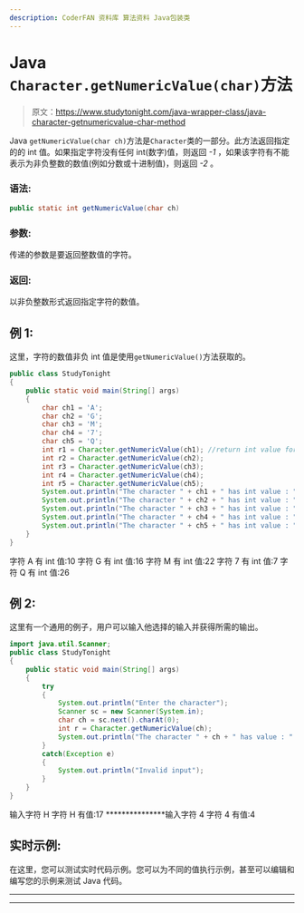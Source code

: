 ```yaml
---
description: CoderFAN 资料库 算法资料 Java包装类
---
```


# Java `Character.getNumericValue(char)`方法

> 原文：<https://www.studytonight.com/java-wrapper-class/java-character-getnumericvalue-char-method>

Java `getNumericValue(char ch)`方法是`Character`类的一部分。此方法返回指定的的 int 值。如果指定字符没有任何 int(数字)值，则返回 *-1* ，如果该字符有不能表示为非负整数的数值(例如分数或十进制值)，则返回 *-2* 。

### 语法:

```java
public static int getNumericValue(char ch) 
```

### 参数:

传递的参数是要返回整数值的字符。

### 返回:

以非负整数形式返回指定字符的数值。

## 例 1:

这里，字符的数值非负 int 值是使用`getNumericValue()`方法获取的。

```java
public class StudyTonight 
{  
	public static void main(String[] args)
	{         
		char ch1 = 'A';  
		char ch2 = 'G';  
		char ch3 = 'M';  
		char ch4 = '7';  
		char ch5 = 'Q';      
		int r1 = Character.getNumericValue(ch1); //return int value for the specified character
		int r2 = Character.getNumericValue(ch2);  
		int r3 = Character.getNumericValue(ch3);  
		int r4 = Character.getNumericValue(ch4);
		int r5 = Character.getNumericValue(ch5);      
		System.out.println("The character " + ch1 + " has int value : " + r1);  
		System.out.println("The character " + ch2 + " has int value : " + r2);  
		System.out.println("The character " + ch3 + " has int value : " + r3);  
		System.out.println("The character " + ch4 + " has int value : " + r4);
		System.out.println("The character " + ch5 + " has int value : " + r5);      
	}
} 
```

字符 A 有 int 值:10
字符 G 有 int 值:16
字符 M 有 int 值:22
字符 7 有 int 值:7
字符 Q 有 int 值:26

## 例 2:

这里有一个通用的例子，用户可以输入他选择的输入并获得所需的输出。

```java
import java.util.Scanner;
public class StudyTonight 
{  
	public static void main(String[] args)
	{         
		try
		{
			System.out.println("Enter the character"); 
			Scanner sc = new Scanner(System.in);
			char ch = sc.next().charAt(0);      
			int r = Character.getNumericValue(ch);  
			System.out.println("The character " + ch + " has value : " + r);
		}
		catch(Exception e)
		{
			System.out.println("Invalid input");
		}
	}
} 
```

输入字符
H
字符 H 有值:17
***************输入字符
4
字符 4 有值:4

## 实时示例:

在这里，您可以测试实时代码示例。您可以为不同的值执行示例，甚至可以编辑和编写您的示例来测试 Java 代码。

* * *

* * *